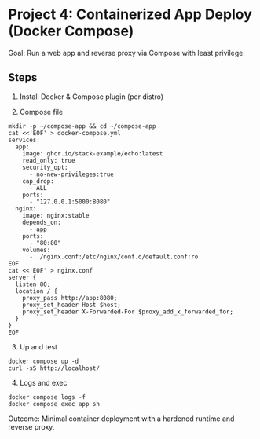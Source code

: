 # Project 4: Containerized App Deploy (Docker Compose)

Goal: Run a web app and reverse proxy via Compose with least privilege.

## Steps
1) Install Docker & Compose plugin (per distro)

2) Compose file
```
mkdir -p ~/compose-app && cd ~/compose-app
cat <<'EOF' > docker-compose.yml
services:
  app:
    image: ghcr.io/stack-example/echo:latest
    read_only: true
    security_opt:
      - no-new-privileges:true
    cap_drop:
      - ALL
    ports:
      - "127.0.0.1:5000:8080"
  nginx:
    image: nginx:stable
    depends_on:
      - app
    ports:
      - "80:80"
    volumes:
      - ./nginx.conf:/etc/nginx/conf.d/default.conf:ro
EOF
cat <<'EOF' > nginx.conf
server {
  listen 80;
  location / {
    proxy_pass http://app:8080;
    proxy_set_header Host $host;
    proxy_set_header X-Forwarded-For $proxy_add_x_forwarded_for;
  }
}
EOF
```

3) Up and test
```
docker compose up -d
curl -sS http://localhost/
```

4) Logs and exec
```
docker compose logs -f
docker compose exec app sh
```

Outcome: Minimal container deployment with a hardened runtime and reverse proxy.
